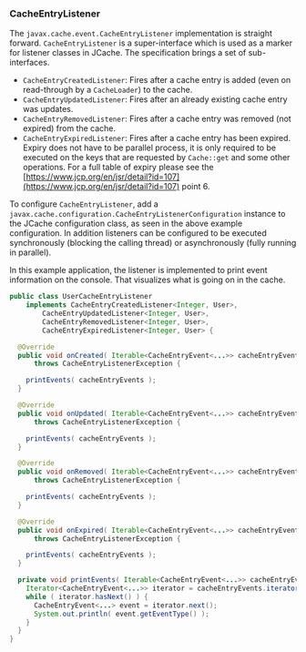 
### CacheEntryListener

The `javax.cache.event.CacheEntryListener` implementation is straight forward. `CacheEntryListener` is a super-interface which is used as a marker for listener classes in JCache. The specification brings a set of sub-interfaces.

- `CacheEntryCreatedListener`: Fires after a cache entry is added (even on read-through by a `CacheLoader`) to the cache.
- `CacheEntryUpdatedListener`: Fires after an already existing cache entry was updates.
- `CacheEntryRemovedListener`: Fires after a cache entry was removed (not expired) from the cache.
- `CacheEntryExpiredListener`: Fires after a cache entry has been expired. Expiry does not have to be parallel process, it is only required to be executed on the keys that are requested by `Cache::get` and some other operations. For a full table of expiry please see the [https://www.jcp.org/en/jsr/detail?id=107](https://www.jcp.org/en/jsr/detail?id=107) point 6.  

To configure `CacheEntryListener`, add a `javax.cache.configuration.CacheEntryListenerConfiguration` instance to
the JCache configuration class, as seen in the above example configuration. In addition listeners can be configured to be
executed synchronously (blocking the calling thread) or asynchronously (fully running in parallel).

In this example application, the listener is implemented to print event information on the console. That visualizes what is going on in the cache.

```java
public class UserCacheEntryListener
    implements CacheEntryCreatedListener<Integer, User>,
        CacheEntryUpdatedListener<Integer, User>,
        CacheEntryRemovedListener<Integer, User>,
        CacheEntryExpiredListener<Integer, User> {

  @Override
  public void onCreated( Iterable<CacheEntryEvent<...>> cacheEntryEvents )
      throws CacheEntryListenerException {

    printEvents( cacheEntryEvents );
  }

  @Override
  public void onUpdated( Iterable<CacheEntryEvent<...>> cacheEntryEvents )
      throws CacheEntryListenerException {

    printEvents( cacheEntryEvents );
  }

  @Override
  public void onRemoved( Iterable<CacheEntryEvent<...>> cacheEntryEvents )
      throws CacheEntryListenerException {

    printEvents( cacheEntryEvents );
  }

  @Override
  public void onExpired( Iterable<CacheEntryEvent<...>> cacheEntryEvents )
      throws CacheEntryListenerException {

    printEvents( cacheEntryEvents );
  }

  private void printEvents( Iterable<CacheEntryEvent<...>> cacheEntryEvents ) {
    Iterator<CacheEntryEvent<...>> iterator = cacheEntryEvents.iterator();
    while ( iterator.hasNext() ) {
      CacheEntryEvent<...> event = iterator.next();
      System.out.println( event.getEventType() );
    }
  }
}
```

